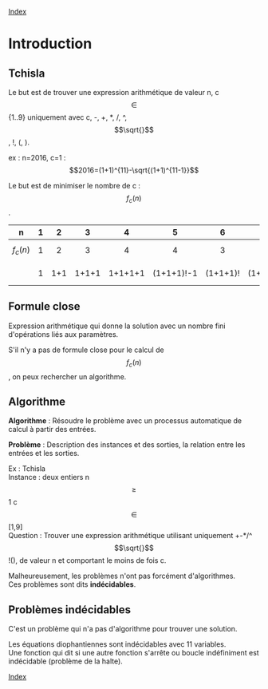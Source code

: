 <script type="text/javascript" src="https://cdnjs.cloudflare.com/ajax/libs/mathjax/2.7.7/latest.js?config=TeX-MML-AM_CHTML"></script>

[Index](./index.md)  
<!-- [Cours suivant](./cours_2.md) -->

# Introduction

## Tchisla

Le but est de trouver une expression arithmétique de valeur n, c $$\in$$ {1..9} uniquement avec c, -, +, *, /, ^, $$\sqrt{}$$, !, (, ).

ex : n=2016, c=1 : $$2016=(1+1)^{11}-\sqrt{(1+1)^{11-1}}$$

Le but est de minimiser le nombre de c : $$f_c(n)$$.

|n         |1  |2  |3    |4      |5         |6       |7         |8           |9     |10  |
|----------|:-:|:-:|:---:|:-----:|:--------:|:------:|:--------:|:----------:|:----:|:--:|
|$$f_c(n)$$|1  |2  |3    |4      |4         |3       |4         |5           |4     |3   |
|          |1  |1+1|1+1+1|1+1+1+1|(1+1+1)!-1|(1+1+1)!|(1+1+1)!+1|(1+1+1)!+1+1|11-1-1|11-1|

## Formule close

Expression arithmétique qui donne la solution avec un nombre fini d'opérations liés aux paramètres.

S'il n'y a pas de formule close pour le calcul de $$f_c(n)$$, on peux rechercher un algorithme.

## Algorithme

**Algorithme** : Résoudre le problème avec un processus automatique de calcul à partir des entrées.

**Problème** : Description des instances et des sorties, la relation entre les entrées et les sorties.

Ex : Tchisla  
Instance : deux entiers n $$\ge$$ 1 c $$\in$$ [1,9]  
Question : Trouver une expression arithmétique utilisant uniquement +-*/^$$\sqrt{}$$!(), de valeur n et comportant le moins de fois c.

Malheureusement, les problèmes n'ont pas forcément d'algorithmes.  
Ces problèmes sont dits **indécidables**.

## Problèmes indécidables

C'est un problème qui n'a pas d'algorithme pour trouver une solution.

Les équations diophantiennes sont indécidables avec 11 variables.  
Une fonction qui dit si une autre fonction s'arrête ou boucle indéfiniment est indécidable (problème de la halte).

[Index](./index.md)  
<!-- [Cours suivant](./cours_2.md) -->
